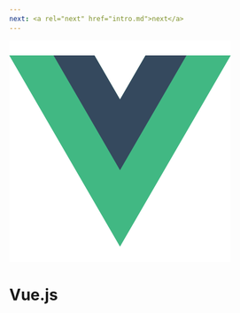 ```yaml
---
next: <a rel="next" href="intro.md">next</a>
---
```


<img src="../../media/vue.png" alt="vue logo" class="plain"/>

<h1 class="name">Vue.js</h1>
